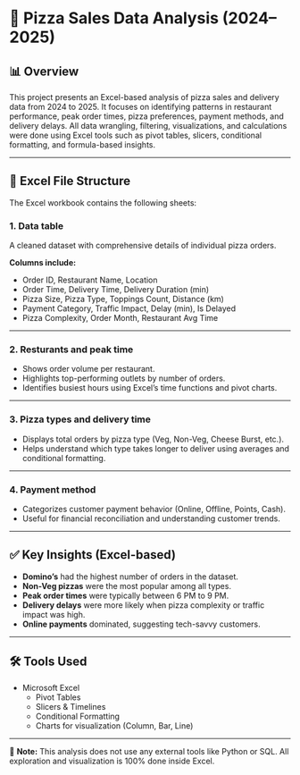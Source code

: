 

# 🍕 Pizza Sales Data Analysis (2024–2025)

## 📊 Overview

This project presents an Excel-based analysis of pizza sales and delivery data from 2024 to 2025. It focuses on identifying patterns in restaurant performance, peak order times, pizza preferences, payment methods, and delivery delays. All data wrangling, filtering, visualizations, and calculations were done using Excel tools such as pivot tables, slicers, conditional formatting, and formula-based insights.

---

## 📁 Excel File Structure

The Excel workbook contains the following sheets:

### 1. **Data table**
A cleaned dataset with comprehensive details of individual pizza orders.

**Columns include:**
- Order ID, Restaurant Name, Location
- Order Time, Delivery Time, Delivery Duration (min)
- Pizza Size, Pizza Type, Toppings Count, Distance (km)
- Payment Category, Traffic Impact, Delay (min), Is Delayed
- Pizza Complexity, Order Month, Restaurant Avg Time

---

### 2. **Resturants and peak time**
- Shows order volume per restaurant.
- Highlights top-performing outlets by number of orders.
- Identifies busiest hours using Excel’s time functions and pivot charts.

---

### 3. **Pizza types and delivery time**
- Displays total orders by pizza type (Veg, Non-Veg, Cheese Burst, etc.).
- Helps understand which type takes longer to deliver using averages and conditional formatting.

---

### 4. **Payment method**
- Categorizes customer payment behavior (Online, Offline, Points, Cash).
- Useful for financial reconciliation and understanding customer trends.

---

## ✅ Key Insights (Excel-based)

- **Domino’s** had the highest number of orders in the dataset.
- **Non-Veg pizzas** were the most popular among all types.
- **Peak order times** were typically between 6 PM to 9 PM.
- **Delivery delays** were more likely when pizza complexity or traffic impact was high.
- **Online payments** dominated, suggesting tech-savvy customers.

---

## 🛠 Tools Used

- Microsoft Excel
  - Pivot Tables
  - Slicers & Timelines
  - Conditional Formatting
  - Charts for visualization (Column, Bar, Line)

---



📌 **Note:** This analysis does not use any external tools like Python or SQL. All exploration and visualization is 100% done inside Excel.
